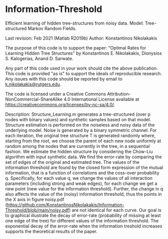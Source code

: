 # Information-Threshold

Efficient learning of hidden tree-structures from noisy data. Model: Tree-structured Markov Random Fields.

Last revision: Feb 2021 (Matlab R2019b) Author: Konstantinos Nikolakakis

The purpose of this code is to support the paper: "Optimal Rates for Learning Hidden Tree Structures" by Konstantinos E. Nikolakakis, Dionysios S. Kalogerias, Anand D. Sarwate.

Any part of this code used in your work should cite the above publication. This code is provided "as is" to support the ideals of reproducible research. Any issues with this code should be reported by email to k.nikolakakis@rutgers.edu.

The code is licensed under a Creative Commons Attribution-NonCommercial-ShareAlike 4.0 International License available at https://creativecommons.org/licenses/by-nc-sa/4.0/.

Description: Structure_Learning.m generates a tree-structured (over p nodes with binary values) and synthetic samples based on that model. Structure estimation is performed on the noiseless and noisy data of the underlying model. Noise is generated by a binary symmetric channel. For each iteration, the original tree structure T is generated randomly where, starting from the root, we choose the parent of each new node uniformly at random among the nodes that are currently in the tree, in a sequential fashion. We estimate the hidden structure by considering the Chow-Liu algorithm with input synthetic data. We find the error-rate by comparing the set of edges of the original and estimated tree. The values of the information threshold are found by the closed form expression of the mutual information, that is a function of correlations and the coss-over probability q. Specifically, for each value q, we change the values of all interaction parameters (including strong and weak edges), for each change we get a new point (new value for the information threshold). Further, the change in q also affects the value of the (noisy) information threshold, thus the points in the X axis in figure noisy.pdf (https://github.com/KonstantinosNikolakakis/Information-Threshold/blob/main/noisy.pdf) are not identical for each curve. Our goal is to graphical illustrate the decay of error-rate (probability of missing at least one edge of the tree) for different values of the information threshold. The exponential decay of the error-rate when the information treshold increases supports the theoretical results of the paper. 
